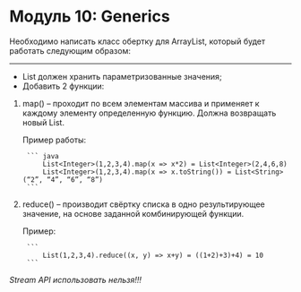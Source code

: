 # Модуль 10: Generics

Необходимо написать класс обертку для ArrayList, который будет работать следующим образом:

---

- List должен хранить параметризованные значения;
- Добавить 2 функции:
1. map() – проходит по всем элементам массива и применяет к каждому элементу определенную функцию. Должна возвращать новый List.

      Пример работы:
   
        ``` java
            List<Integer>(1,2,3,4).map(x => x*2) = List<Integer>(2,4,6,8)
            List<Integer>(1,2,3,4).map(x => x.toString()) = List<String>(“2”, “4”, “6”, “8”)
        ```
    
3. reduce() – производит свёртку списка в одно результирующее значение, на основе заданной комбинирующей функции.
  
      Пример:
      
        ```
            List(1,2,3,4).reduce((x, y) => x+y) = ((1+2)+3)+4) = 10
        ``` 

*Stream API использовать нельзя!!!*
